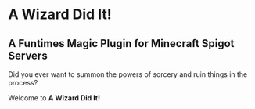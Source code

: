 
# A Wizard Did It!
## A Funtimes Magic Plugin for Minecraft Spigot Servers

Did you ever want to summon the powers of sorcery and ruin things in the process?

Welcome to __A Wizard Did It!__
